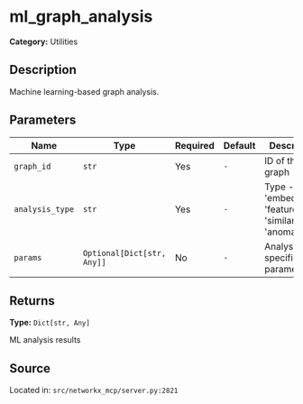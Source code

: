 # ml_graph_analysis

**Category:** Utilities

## Description

Machine learning-based graph analysis.

## Parameters

| Name | Type | Required | Default | Description |
|------|------|----------|---------|-------------|
| `graph_id` | `str` | Yes | `-` | ID of the graph |
| `analysis_type` | `str` | Yes | `-` | Type - 'embeddings', 'features', 'similarity', 'anomaly' |
| `params` | `Optional[Dict[str, Any]]` | No | `-` | Analysis-specific parameters |

## Returns

**Type:** `Dict[str, Any]`

ML analysis results

## Source

Located in: `src/networkx_mcp/server.py:2821`
